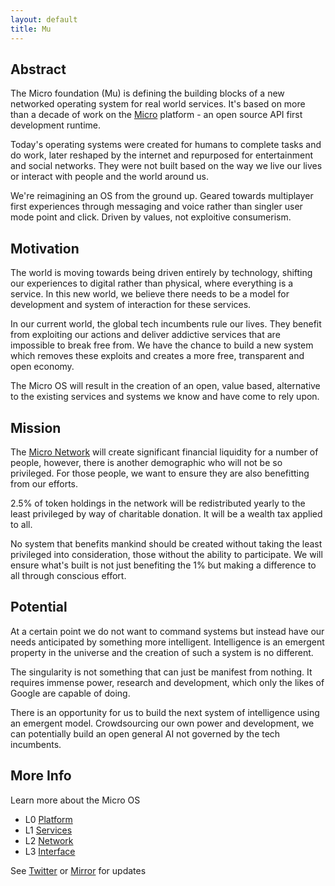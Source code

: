 ```yaml
---
layout: default
title: Mu
---
```


<div id="blurb">
<h2>Abstract</h2>
<p>The Micro foundation (Mu) is defining the building blocks of a new networked operating system for real world services.
It's based on more than a decade of work on the <a href="https://micro.dev">Micro</a> platform - an open source API first
development runtime.
</p>

<p>Today's operating systems were created for humans to complete tasks and do work, later reshaped by the internet and 
repurposed for entertainment and social networks. They were not built based on the way we live our lives or interact with people
and the world around us.
</p>

<p>We're reimagining an OS from the ground up. Geared towards multiplayer first experiences through messaging
and voice rather than singler user mode point and click. Driven by values, not exploitive consumerism.
</p>
</div>

<div id="blurb">
<h2>Motivation</h2>
<p>
The world is moving towards being driven entirely by technology, shifting our experiences to digital rather than 
physical, where everything is a service. In this new world, we believe there needs to be a model for development and system of interaction for 
these services.
</p>
<p>
In our current world, the global tech incumbents rule our lives.
They benefit from exploiting our actions and deliver addictive services that are impossible to break free from. We have the chance to 
build a new system which removes these exploits and creates a more free, transparent and open economy.
</p>
<p>
The Micro OS will result in the creation of an open, value based, alternative to the existing services and systems 
we know and have come to rely upon.
</p>
</div>

<div id="blurb">
<h2>Mission</h2>

<p>
The <a href="/network">Micro Network</a> will create significant financial liquidity for a number of people, however, there is another 
demographic who will not be so privileged. For those people, we want to ensure they are also benefitting from our efforts.
</p>

<p>
2.5% of token holdings in the network will be redistributed yearly to the least privileged by way of charitable donation. 
It will be a wealth tax applied to all.
</p>

<p>
No system that benefits mankind should be created without taking the least privileged into consideration, those without
the ability to participate. We will ensure what's built is not just benefiting the 1% but making a difference to all
through conscious effort.
</p>
</div>

<div id="blurb">
<h2>Potential</h2>
<p>
At a certain point we do not want to command systems but instead have our needs anticipated by something more intelligent.
Intelligence is an emergent property in the universe and the creation of such a system is no different.
</p>
<p>
The singularity is not something that can just be manifest from nothing. It requires immense power, research and development, 
which only the likes of Google are capable of doing.
</p>
<p>
There is an opportunity for us to build the next system of intelligence using an emergent model. Crowdsourcing our own power
and development, we can potentially build an open general AI not governed by the tech incumbents.
</p>
</div>

## More Info

Learn more about the Micro OS

<ul id="projects">
<li>L0 <a href="/platform">Platform</a></li>
<li>L1 <a href="/services">Services</a></li>
<li>L2 <a href="/network">Network</a></li>
<li>L3 <a href="/interface">Interface</a></li>
</ul>

<footer>
See <a href="https://twitter.com/mudotxyz">Twitter</a>
  or <a href="https://mirror.xyz/0x95A522981D68213E6F2190e187d42f9e53EE0873">Mirror</a> for updates
</footer>
